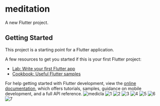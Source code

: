 # meditation

A new Flutter project.

## Getting Started

This project is a starting point for a Flutter application.

A few resources to get you started if this is your first Flutter project:

- [Lab: Write your first Flutter app](https://docs.flutter.dev/get-started/codelab)
- [Cookbook: Useful Flutter samples](https://docs.flutter.dev/cookbook)

For help getting started with Flutter development, view the
[online documentation](https://docs.flutter.dev/), which offers tutorials,
samples, guidance on mobile development, and a full API reference.
![medicla](https://github.com/user-attachments/assets/c477637f-a092-401d-be06-e17db41e8aa9)
![1](https://github.com/user-attachments/assets/0514f979-7eae-49aa-b991-ff291e167e0f)
![2](https://github.com/user-attachments/assets/7812b003-52a8-4382-b45d-529492a1030a)
![3](https://github.com/user-attachments/assets/1b60fc78-42c2-4807-ad3e-d3c0345fbdd7)
![4](https://github.com/user-attachments/assets/ec9cae56-02f4-4a5b-a96c-38e328372285)
![5](https://github.com/user-attachments/assets/20fbca3c-3bb9-4f49-b413-35de25de79aa)
![6](https://github.com/user-attachments/assets/4f03aedc-eced-4fe3-9f66-eeca67c99c56)
![7](https://github.com/user-attachments/assets/33fdad88-d03c-4682-aac4-3d9563c26755)
